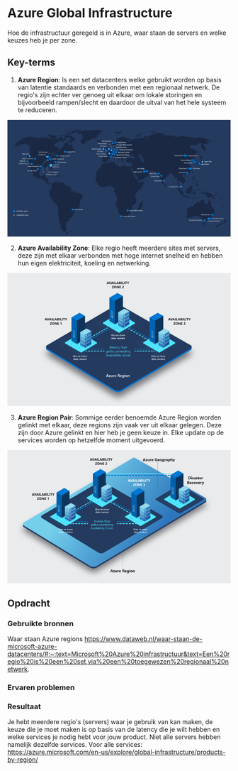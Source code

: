 # Azure Global Infrastructure
Hoe de infrastructuur geregeld is in Azure, waar staan de servers en welke keuzes heb je per zone. 

## Key-terms
1. **Azure Region**: Is een set datacenters welke gebruikt worden op basis van latentie standaards en verbonden met een regionaal netwerk. De regio's zijn echter ver genoeg uit elkaar om lokale storingen en bijvoorbeeld rampen/slecht en daardoor de uitval van het hele systeem te reduceren.

![Alt text](Screenshots/Microsoft-Azure-Datacenters-overzicht.png)

2. **Azure Availability Zone**: Elke regio heeft meerdere sites met servers, deze zijn met elkaar verbonden met hoge internet snelheid en hebben hun eigen elektriciteit, koeling en netwerking. 

![Alt text](Screenshots/availability-zones.png)

3. **Azure Region Pair**: Sommige eerder benoemde Azure Region worden gelinkt met elkaar, deze regions zijn vaak ver uit elkaar gelegen. Deze zijn door Azure gelinkt en hier heb je geen keuze in. Elke update op de services worden op hetzelfde moment uitgevoerd. 
   
![Alt text](Screenshots/cross-region-replication.png)

## Opdracht
### Gebruikte bronnen
Waar staan Azure regions https://www.dataweb.nl/waar-staan-de-microsoft-azure-datacenters/#:~:text=Microsoft%20Azure%20infrastructuur&text=Een%20regio%20is%20een%20set,via%20een%20toegewezen%20regionaal%20netwerk.

### Ervaren problemen

### Resultaat
Je hebt meerdere regio's (servers) waar je gebruik van kan maken, de keuze die je moet maken is op basis van de latency die je wilt hebben en welke services je nodig hebt voor jouw product. Niet alle servers hebben namelijk dezelfde services. Voor alle services:
https://azure.microsoft.com/en-us/explore/global-infrastructure/products-by-region/
